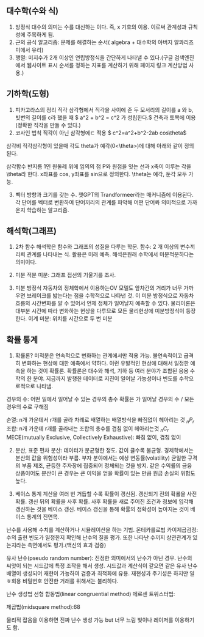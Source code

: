 ## 대수학(수와 식)
1. 방정식
대수의 의미는 수를 대신하는 이다. 즉, x 기호의 이용. 이로써 관계성과 규칙성에 주목하게 됨.
2. 근의 공식
알고리즘: 문제를 해결하는 순서( algebra + 대수학의 아버지 알콰리즈미에서 유리)
3. 행렬: 미지수가 2개 이상인 연립방정식을 간단하게 나타낼 수 있다.(구글 검색엔진에서 웹사이트 표시 순서를 정하는 지표를 계산하기 위해 페이지 링크 계산방법 사용.)

## 기하학(도형)
1. 피카고라스의 정리
직각 삼각형에서 직각을 사이에 준 두 모서리의 길이를 a 와 b, 빗변의 길이를 c라 했을 때
$ a^2 + b^2 = c^2 가 성립한다.$
건축과 토목에 이용(정확한 직각을 만들 수 있다.)
2. 코사인 법칙
직각이 아닌 삼각형에ㄷ 적용
$ c^2=a^2+b^2-2ab cos\theta$

삼각비
직각삼각형이 있을때 각도 theta가 예각(0<\theta>)에 대해 아래와 같이 정의된다.

삼각함수
반지름 1인 원둘레 위에 임의의 점 P와 원점을 잇는 선과 x축이 이루는 각을 \theta라 한다.
x좌표를 cos, y좌표를 sin으로 정의한다. \theta는 예각, 둔각 모두 가능.

3. 벡터
방향과 크기를 갖는 수. 챗GPT의 Trandformeer라는 매커니즘에 이용된다. 각 단어를 벡터로 변환하여 단어끼리의 관계를 파악해 어떤 단어롸 의미적으로 가까운지 학습하는 알고리즘.


## 해석학(그래프)
1. 2차 함수
해석학은 함수와 그래프의 성질을 다루는 학문.
함수: 2 개 이상의 변수끼리릐 관계를 나타내는 식. 활용은 미래 예측.
해석은원래 수학에서 미분적분하다는 의미이다.

2. 미분 적분
미분: 그래프 접선의 기울기를 조사.
3. 미분 방정식
자동차의 정체학에서 이용하는OV 모델도 앞차간의 거리가 너무 가까우면 브레이크를 밟는다는 점을 수학적으로 나타낸 것. 이 미분 방정식으로 자동차 흐름의 시간변화를 알 수 있어서 언제 정체가 일어날지 예측할 수 있다.
물리이론은 대부분 시간에 따라 변화하는 현상을 다루므로 모든 물리현상에 미분방정식이 등장한다.
이계 미분: 위치를 시간으로 두 번 미분


## 확률 통계
1. 확률론?
미적분은 연속적으로 변화하는 관계에서만 적용 가능. 불연속적이고 급격히 변화하는 현상에 대한 예측에서 약하다. 이런 우발적인 현상에 대해서 일정한 예측을 하는 것이 확률론.
확률론은 대수와 해석, 기하 등 여러 분야가 조합된 응용 수학의 한 분야. 지금까지 발행한 데이터로 지진이 일어날 가능성이나 빈도를 수학으로적으로 나타냄. 


 경우의 수: 어떤 일에서 일어날 수 있는 경우의 총수
 확률은 가 일어날 경우의 수 / 모든 경우의 수로 구해짐

 순열: n개 가운데서 r개를 골라 차례로 배열하는 배열방식을 빠짐없이 헤아리는 것 $_nP_r$
 조합: n개 가운데 r개를 골라내는 조합의 총수를 겹침 없이 헤아리는것 $_n C_r$
 MECE(mutually Exclusive, Collectively Exhaustive): 빠짐 없이, 겹침 없이

2. 분산, 표준 편차
분산: 데이터가 분균형한 정도. 값이 클수록 불균형.
경제학에서는 분산의 값을 위험성이라 부름. 부자 분야에서는 예상 변동률(volatility)
균일한 규격의 부품 제조, 균등한 주자장에 집중되어 정체되는 것을 방지. 같은 수익률의 금융 상품이어도 분산이 큰 경우는 큰 이익을 얻을 확률이 있는 만큼 원금 손실의 위험도 높다.

3. 베이스 통계
계산을 여러 번 거듭할 수록 확률이 걩신됨. 갱신되기 전의 확룔을 사전 확률. 갱신 뒤의 확률을 사후 확률. 사후 확률을 새로 주어진 조건과 정보에 입각해 갱신하는 것을 베이스 갱신.
베이스 갱신을 통해 확률의 정확성이 높아지는 것이 베이스 통계의 진면목.

난수를 사용해 수치를 계산하거나 시뮬레이션을 하는 기법. 몬테카를로법
카이제곱검정: 수의 출현 빈도가 일정한지 확인해 난수의 질을 평가. 또한 나타난 수끼지 상관관계가 있는지라는 측면에서도 평가.(백신의 효과 검증)

유사 난수(pseudo random number): 진정한 의미에서의 난수가 아닌 경우. 난수의 씨앗이 되는 시드값에 특정 조작을 해서 생성. 시드값과 계산식이 같으면 같은 유사 난수 배열이 생성되어 재현이 가능하여 검증과 최적화에 유용. 재현성과 주기성은 하지만 일ㅎ회용 비밀번호 안전한 거래를 위해서는 불리하다.

난수 생성법
선형 합동법(linear congruential method)
메르센 트위스터법:

제곱법(midsquare method):68

물리적 잡음을 이용하면 진짜 난수 생성 가능 but 너무 느림
빛이나 레이저를 이용하기도 함.


